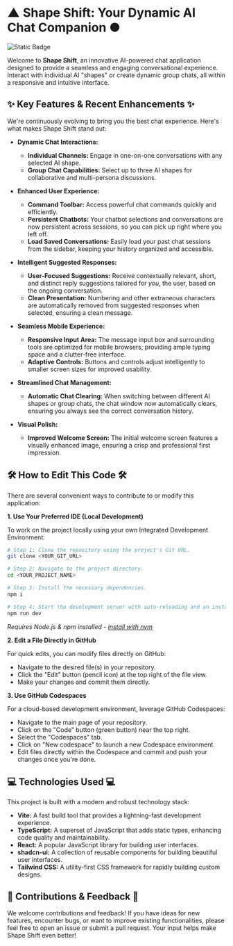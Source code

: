 # ▲ Shape Shift: Your Dynamic AI Chat Companion ●

![Static Badge](https://img.shields.io/badge/Shape-Shift-purple?style=plastic&logo=googlemessages&logoColor=cyan&logoSize=auto&labelColor=dark-gray&link=https%3A%2F%2Fshapeshift.is-great.org%2F)

Welcome to **Shape Shift**, an innovative AI-powered chat application designed to provide a seamless and engaging conversational experience. Interact with individual AI "shapes" or create dynamic group chats, all within a responsive and intuitive interface.

## ✨ Key Features & Recent Enhancements ✨

We're continuously evolving to bring you the best chat experience. Here's what makes Shape Shift stand out:

*   **Dynamic Chat Interactions:**
    *   **Individual Channels:** Engage in one-on-one conversations with any selected AI shape.
    *   **Group Chat Capabilities:** Select up to three AI shapes for collaborative and multi-persona discussions.

*   **Enhanced User Experience:**
    *   **Command Toolbar:** Access powerful chat commands quickly and efficiently.
    *   **Persistent Chatbots:** Your chatbot selections and conversations are now persistent across sessions, so you can pick up right where you left off.
    *   **Load Saved Conversations:** Easily load your past chat sessions from the sidebar, keeping your history organized and accessible.

*   **Intelligent Suggested Responses:**
    *   **User-Focused Suggestions:** Receive contextually relevant, short, and distinct reply suggestions tailored for *you*, the user, based on the ongoing conversation.
    *   **Clean Presentation:** Numbering and other extraneous characters are automatically removed from suggested responses when selected, ensuring a clean message.

*   **Seamless Mobile Experience:**
    *   **Responsive Input Area:** The message input box and surrounding tools are optimized for mobile browsers, providing ample typing space and a clutter-free interface.
    *   **Adaptive Controls:** Buttons and controls adjust intelligently to smaller screen sizes for improved usability.

*   **Streamlined Chat Management:**
    *   **Automatic Chat Clearing:** When switching between different AI shapes or group chats, the chat window now automatically clears, ensuring you always see the correct conversation history.

*   **Visual Polish:**
    *   **Improved Welcome Screen:** The initial welcome screen features a visually enhanced image, ensuring a crisp and professional first impression.

## 🛠️ How to Edit This Code 🛠️

There are several convenient ways to contribute to or modify this application:

**1. Use Your Preferred IDE (Local Development)**

To work on the project locally using your own Integrated Development Environment:

```sh
# Step 1: Clone the repository using the project's Git URL.
git clone <YOUR_GIT_URL>

# Step 2: Navigate to the project directory.
cd <YOUR_PROJECT_NAME>

# Step 3: Install the necessary dependencies.
npm i

# Step 4: Start the development server with auto-reloading and an instant preview.
npm run dev
```
*Requires Node.js & npm installed - [install with nvm](https://github.com/nvm-sh/nvm#installing-and-updating)*

**2. Edit a File Directly in GitHub**

For quick edits, you can modify files directly on GitHub:

*   Navigate to the desired file(s) in your repository.
*   Click the "Edit" button (pencil icon) at the top right of the file view.
*   Make your changes and commit them directly.

**3. Use GitHub Codespaces**

For a cloud-based development environment, leverage GitHub Codespaces:

*   Navigate to the main page of your repository.
*   Click on the "Code" button (green button) near the top right.
*   Select the "Codespaces" tab.
*   Click on "New codespace" to launch a new Codespace environment.
*   Edit files directly within the Codespace and commit and push your changes once you're done.

## 💻 Technologies Used 💻

This project is built with a modern and robust technology stack:

*   **Vite:** A fast build tool that provides a lightning-fast development experience.
*   **TypeScript:** A superset of JavaScript that adds static types, enhancing code quality and maintainability.
*   **React:** A popular JavaScript library for building user interfaces.
*   **shadcn-ui:** A collection of reusable components for building beautiful user interfaces.
*   **Tailwind CSS:** A utility-first CSS framework for rapidly building custom designs.

## 🤝 Contributions & Feedback 🤝

We welcome contributions and feedback! If you have ideas for new features, encounter bugs, or want to improve existing functionalities, please feel free to open an issue or submit a pull request. Your input helps make Shape Shift even better!
